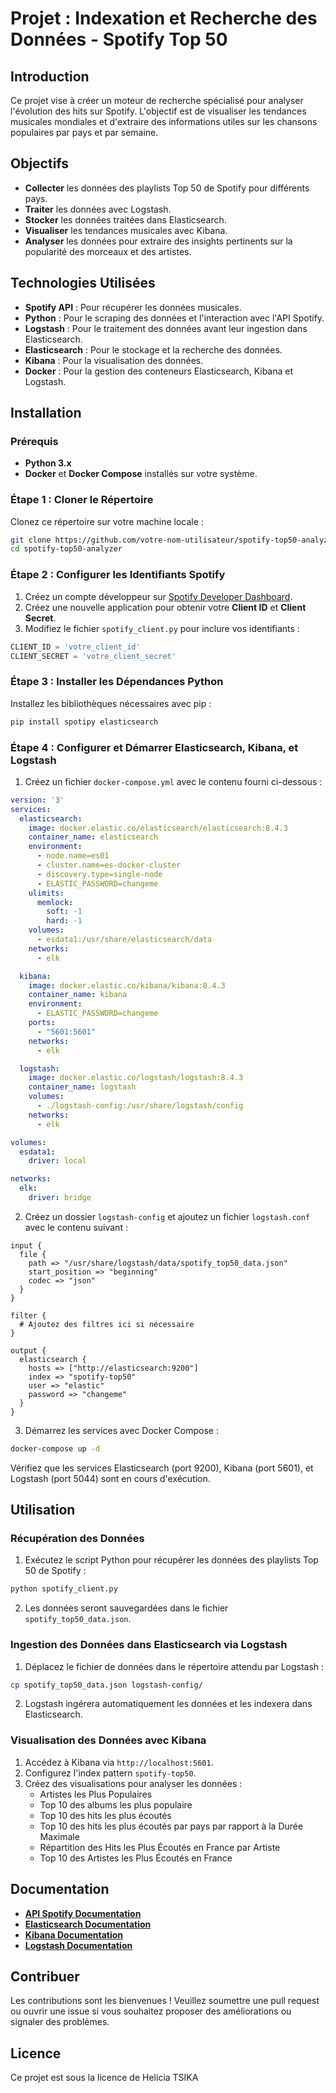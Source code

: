 # Projet : Indexation et Recherche des Données - Spotify Top 50

## Introduction

Ce projet vise à créer un moteur de recherche spécialisé pour analyser l'évolution des hits sur Spotify. L'objectif est de visualiser les tendances musicales mondiales et d'extraire des informations utiles sur les chansons populaires par pays et par semaine.

## Objectifs

- **Collecter** les données des playlists Top 50 de Spotify pour différents pays.
- **Traiter** les données avec Logstash.
- **Stocker** les données traitées dans Elasticsearch.
- **Visualiser** les tendances musicales avec Kibana.
- **Analyser** les données pour extraire des insights pertinents sur la popularité des morceaux et des artistes.

## Technologies Utilisées

- **Spotify API** : Pour récupérer les données musicales.
- **Python** : Pour le scraping des données et l'interaction avec l'API Spotify.
- **Logstash** : Pour le traitement des données avant leur ingestion dans Elasticsearch.
- **Elasticsearch** : Pour le stockage et la recherche des données.
- **Kibana** : Pour la visualisation des données.
- **Docker** : Pour la gestion des conteneurs Elasticsearch, Kibana et Logstash.

## Installation

### Prérequis

- **Python 3.x**
- **Docker** et **Docker Compose** installés sur votre système.

### Étape 1 : Cloner le Répertoire

Clonez ce répertoire sur votre machine locale :

```bash
git clone https://github.com/votre-nom-utilisateur/spotify-top50-analyzer.git
cd spotify-top50-analyzer
```

### Étape 2 : Configurer les Identifiants Spotify

1. Créez un compte développeur sur [Spotify Developer Dashboard](https://developer.spotify.com/dashboard/).
2. Créez une nouvelle application pour obtenir votre **Client ID** et **Client Secret**.
3. Modifiez le fichier `spotify_client.py` pour inclure vos identifiants :

```python
CLIENT_ID = 'votre_client_id'
CLIENT_SECRET = 'votre_client_secret'
```

### Étape 3 : Installer les Dépendances Python

Installez les bibliothèques nécessaires avec pip :

```bash
pip install spotipy elasticsearch
```

### Étape 4 : Configurer et Démarrer Elasticsearch, Kibana, et Logstash

1. Créez un fichier `docker-compose.yml` avec le contenu fourni ci-dessous :

```yaml
version: '3'
services:
  elasticsearch:
    image: docker.elastic.co/elasticsearch/elasticsearch:8.4.3
    container_name: elasticsearch
    environment:
      - node.name=es01
      - cluster.name=es-docker-cluster
      - discovery.type=single-node
      - ELASTIC_PASSWORD=changeme
    ulimits:
      memlock:
        soft: -1
        hard: -1
    volumes:
      - esdata1:/usr/share/elasticsearch/data
    networks:
      - elk

  kibana:
    image: docker.elastic.co/kibana/kibana:8.4.3
    container_name: kibana
    environment:
      - ELASTIC_PASSWORD=changeme
    ports:
      - "5601:5601"
    networks:
      - elk

  logstash:
    image: docker.elastic.co/logstash/logstash:8.4.3
    container_name: logstash
    volumes:
      - ./logstash-config:/usr/share/logstash/config
    networks:
      - elk

volumes:
  esdata1:
    driver: local

networks:
  elk:
    driver: bridge
```

2. Créez un dossier `logstash-config` et ajoutez un fichier `logstash.conf` avec le contenu suivant :

```plaintext
input {
  file {
    path => "/usr/share/logstash/data/spotify_top50_data.json"
    start_position => "beginning"
    codec => "json"
  }
}

filter {
  # Ajoutez des filtres ici si nécessaire
}

output {
  elasticsearch {
    hosts => ["http://elasticsearch:9200"]
    index => "spotify-top50"
    user => "elastic"
    password => "changeme"
  }
}
```

3. Démarrez les services avec Docker Compose :

```bash
docker-compose up -d
```

Vérifiez que les services Elasticsearch (port 9200), Kibana (port 5601), et Logstash (port 5044) sont en cours d'exécution.

## Utilisation

### Récupération des Données

1. Exécutez le script Python pour récupérer les données des playlists Top 50 de Spotify :

```bash
python spotify_client.py
```

2. Les données seront sauvegardées dans le fichier `spotify_top50_data.json`.

### Ingestion des Données dans Elasticsearch via Logstash

1. Déplacez le fichier de données dans le répertoire attendu par Logstash :

```bash
cp spotify_top50_data.json logstash-config/
```

2. Logstash ingérera automatiquement les données et les indexera dans Elasticsearch.

### Visualisation des Données avec Kibana

1. Accédez à Kibana via `http://localhost:5601`.
2. Configurez l'index pattern `spotify-top50`.
3. Créez des visualisations pour analyser les données :
   - Artistes les Plus Populaires
   - Top 10 des albums les plus populaire
   - Top 10 des hits les plus écoutés
   - Top 10 des hits les plus écoutés par pays par rapport à la Durée Maximale
   - Répartition des Hits les Plus Écoutés en France par Artiste
   - Top 10 des Artistes les Plus Écoutés en France

## Documentation

- **[API Spotify Documentation](https://developer.spotify.com/documentation/web-api/)**
- **[Elasticsearch Documentation](https://www.elastic.co/guide/en/elasticsearch/reference/index.html)**
- **[Kibana Documentation](https://www.elastic.co/guide/en/kibana/current/index.html)**
- **[Logstash Documentation](https://www.elastic.co/guide/en/logstash/current/index.html)**

## Contribuer

Les contributions sont les bienvenues ! Veuillez soumettre une pull request ou ouvrir une issue si vous souhaitez proposer des améliorations ou signaler des problèmes.

## Licence

Ce projet est sous la licence de Helicia TSIKA
